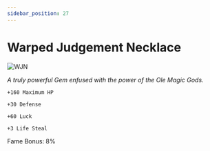 ```yaml
---
sidebar_position: 27
---
```


# Warped Judgement Necklace

![WJN](https://vwiki.valorserver.com/api/item/picture/warped%20judgement%20necklace)

<i>A truly powerful Gem enfused with the power of the Ole Magic Gods.</i>

    +160 Maximum HP
    
    +30 Defense
    
    +60 Luck
    
    +3 Life Steal
    
Fame Bonus: 8%
